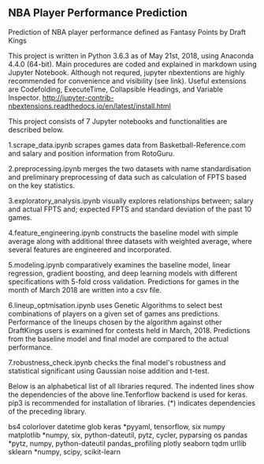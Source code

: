 ## NBA Player Performance Prediction
Prediction of NBA player performance defined as Fantasy Points by Draft Kings

This project is written in Python 3.6.3 as of May 21st, 2018, using Anaconda 4.4.0 (64-bit).
Main procedures are coded and explained in markdown using Jupyter Notebook.
Although not requred, jupyter nbextentions are highly recommended for convenience and visibility (see link).
Useful extensions are Codefolding, ExecuteTime, Collapsible Headings, and Variable Inspector.
http://jupyter-contrib-nbextensions.readthedocs.io/en/latest/install.html

This project consists of 7 Jupyter notebooks and functionalities are described below.

1.scrape_data.ipynb scrapes games data from Basketball-Reference.com and salary and position information from RotoGuru.

2.preprocessing.ipynb merges the two datasets with name standardisation and preliminary preprocessing of data such as calculation of FPTS based on the key statistics.

3.exploratory_analysis.ipynb visually explores relationships between; salary and actual FPTS and; expected FPTS and standard deviation of the past 10 games.

4.feature_engineering.ipynb constructs the baseline model with simple average along with additional three datasets with weighted average, where several features are engineered and incorporated.

5.modeling.ipynb comparatively examines the baseline model, linear regression, gradient boosting, and deep learning models with different specifications with 5-fold cross validation. Predictions for games in the month of March 2018 are written into a csv file.

6.lineup_optmisation.ipynb uses Genetic Algorithms to select best combinations of players on a given set of games ans predictions. Performance of the lineups chosen by the algorithm against other DraftKings users is examined for contests held in March, 2018. Predictions from the baseline model and final model are compared to the actual performance.

7.robustness_check.ipynb checks the final model's robustness and statistical significant using Gaussian noise addition and t-test.


Below is an alphabetical list of all libraries requred. The indented lines show the dependencies of the above line.Tenforflow backend is used for keras.
pip3 is recommended for installation of libraries. (*) indicates dependencies of the preceding library.

bs4
colorlover
datetime
glob
keras
*pyyaml, tensorflow, six
numpy
matplotlib
*numpy, six, python-dateutil, pytz, cycler, pyparsing
os
pandas
*pytz, numpy, python-dateutil
pandas_profiling
plotly
seaborn
tqdm
urllib
sklearn
*numpy, scipy, scikit-learn
